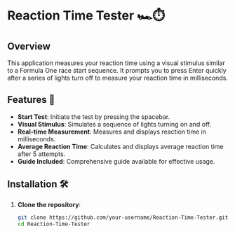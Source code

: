 # Reaction Time Tester 🏎️⏱️

## Overview
This application measures your reaction time using a visual stimulus similar to a Formula One race start sequence. It prompts you to press Enter quickly after a series of lights turn off to measure your reaction time in milliseconds.

## Features 🚀
- **Start Test**: Initiate the test by pressing the spacebar.
- **Visual Stimulus**: Simulates a sequence of lights turning on and off.
- **Real-time Measurement**: Measures and displays reaction time in milliseconds.
- **Average Reaction Time**: Calculates and displays average reaction time after 5 attempts.
- **Guide Included**: Comprehensive guide available for effective usage.

## Installation 🛠️
1. **Clone the repository**:
   ```bash
   git clone https://github.com/your-username/Reaction-Time-Tester.git
   cd Reaction-Time-Tester
